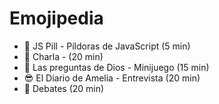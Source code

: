 # Emojipedia

- 💊 JS Pill - Píldoras de JavaScript (5 min)
- 💬 Charla - (20 min)
- 🙏 Las preguntas de Dios - Minijuego (15 min)
- 😎 El Diario de Amelia - Entrevista (20 min)
- 🥫 Debates (20 min)
